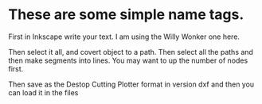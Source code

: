 These are some simple name tags.
================================

First in Inkscape write your text. I am using the Willy Wonker one here.

Then select it all, and covert object to a path.
Then select all the paths and  then make segments into lines.
You may want to up the number of nodes first.

Then save as the Destop Cutting Plotter format in version dxf and then you can
load it in the files

